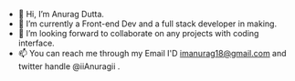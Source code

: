 - 👋 Hi, I’m Anurag Dutta.
- 👀 I’m currently a Front-end Dev and a full stack developer in making.
- 💞️ I’m looking forward to collaborate on any projects with coding interface.
- 📫 You can reach me through my Email I'D imanurag18@gmail.com and twitter handle @iiAnuragii .
